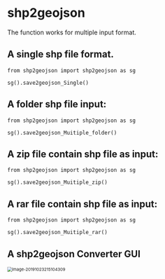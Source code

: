# shp2geojson

The function works for multiple input format.

## **A single shp file format.**

`from shp2geojson import shp2geojson as sg`

`sg().save2geojson_Single()`

## **A folder shp file input:**

`from shp2geojson import shp2geojson as sg`

`sg().save2geojson_Muitiple_folder()`

## **A zip file contain shp file as input:**

`from shp2geojson import shp2geojson as sg`

`sg().save2geojson_Muitiple_zip()`

## **A rar file contain shp file as input:**

`from shp2geojson import shp2geojson as sg`

`sg().save2geojson_Muitiple_rar()`



## A shp2geojson Converter GUI

<img src="C:\Users\roche\AppData\Roaming\Typora\typora-user-images\image-20191023215104309.png" alt="image-20191023215104309" style="zoom:67%;" />